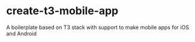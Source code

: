 # create-t3-mobile-app
A boilerplate based on T3 stack with support to make mobile apps for iOS and Android
